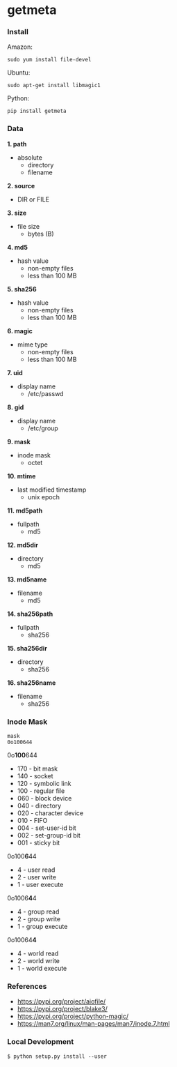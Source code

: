 # getmeta

### Install

Amazon:

```
sudo yum install file-devel
```

Ubuntu:

```
sudo apt-get install libmagic1
```

Python:

```
pip install getmeta
```

### Data

**1. path**
  - absolute
    - directory
    - filename
    
**2. source**
  - DIR or FILE
  
**3. size**
  - file size 
    - bytes (B)

**4. md5**
  - hash value
    - non-empty files
    - less than 100 MB

**5. sha256**
  - hash value
    - non-empty files
    - less than 100 MB

**6. magic**
  - mime type
    - non-empty files
    - less than 100 MB

**7. uid**
  - display name
    - /etc/passwd
    
**8. gid**
  - display name
    - /etc/group
    
**9. mask**
  - inode mask
    - octet

**10. mtime**
  - last modified timestamp
    - unix epoch

**11. md5path**
  - fullpath
    - md5

**12. md5dir**
  - directory
    - md5

**13. md5name**
  - filename
    - md5

**14. sha256path**
  - fullpath
    - sha256

**15. sha256dir**
  - directory
    - sha256

**16. sha256name**
  - filename
    - sha256

### Inode Mask

```
mask
0o100644
```

0o**100**644

- 170 - bit mask
- 140 - socket
- 120 - symbolic link
- 100 - regular file
- 060 - block device
- 040 - directory
- 020 - character device
- 010 - FIFO
- 004 - set-user-id bit
- 002 - set-group-id bit
- 001 - sticky bit

0o100**6**44

- 4 - user read
- 2 - user write 
- 1 - user execute 

0o1006**4**4

- 4 - group read 
- 2 - group write 
- 1 - group execute 

0o10064**4**

- 4 - world read 
- 2 - world write 
- 1 - world execute 

### References

- https://pypi.org/project/aiofile/
- https://pypi.org/project/blake3/
- https://pypi.org/project/python-magic/
- https://man7.org/linux/man-pages/man7/inode.7.html

### Local Development

```
$ python setup.py install --user
```
